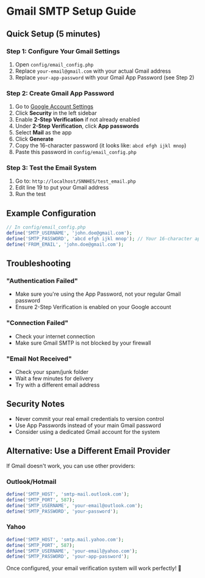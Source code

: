 # Gmail SMTP Setup Guide

## Quick Setup (5 minutes)

### Step 1: Configure Your Gmail Settings
1. Open `config/email_config.php`
2. Replace `your-email@gmail.com` with your actual Gmail address
3. Replace `your-app-password` with your Gmail App Password (see Step 2)

### Step 2: Create Gmail App Password
1. Go to [Google Account Settings](https://myaccount.google.com/)
2. Click **Security** in the left sidebar
3. Enable **2-Step Verification** if not already enabled
4. Under **2-Step Verification**, click **App passwords**
5. Select **Mail** as the app
6. Click **Generate**
7. Copy the 16-character password (it looks like: `abcd efgh ijkl mnop`)
8. Paste this password in `config/email_config.php`

### Step 3: Test the Email System
1. Go to: `http://localhost/SNNHES/test_email.php`
2. Edit line 19 to put your Gmail address
3. Run the test

## Example Configuration

```php
// In config/email_config.php
define('SMTP_USERNAME', 'john.doe@gmail.com');
define('SMTP_PASSWORD', 'abcd efgh ijkl mnop'); // Your 16-character app password
define('FROM_EMAIL', 'john.doe@gmail.com');
```

## Troubleshooting

### "Authentication Failed"
- Make sure you're using the App Password, not your regular Gmail password
- Ensure 2-Step Verification is enabled on your Google account

### "Connection Failed"
- Check your internet connection
- Make sure Gmail SMTP is not blocked by your firewall

### "Email Not Received"
- Check your spam/junk folder
- Wait a few minutes for delivery
- Try with a different email address

## Security Notes
- Never commit your real email credentials to version control
- Use App Passwords instead of your main Gmail password
- Consider using a dedicated Gmail account for the system

## Alternative: Use a Different Email Provider

If Gmail doesn't work, you can use other providers:

### Outlook/Hotmail
```php
define('SMTP_HOST', 'smtp-mail.outlook.com');
define('SMTP_PORT', 587);
define('SMTP_USERNAME', 'your-email@outlook.com');
define('SMTP_PASSWORD', 'your-password');
```

### Yahoo
```php
define('SMTP_HOST', 'smtp.mail.yahoo.com');
define('SMTP_PORT', 587);
define('SMTP_USERNAME', 'your-email@yahoo.com');
define('SMTP_PASSWORD', 'your-app-password');
```

Once configured, your email verification system will work perfectly! 🚀
